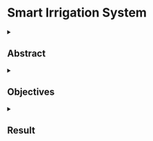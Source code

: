 # Smart Irrigation System

<details>
<summary><h2> Abstract </h2> </summary>
<br>
  
</details>
<details>
<summary><h2> Objectives </h2> </summary>
<br>

</details>
<details>
<summary><h2> Result </h2> </summary>
<br>


